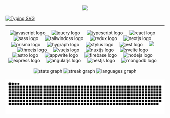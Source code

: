 <div align="center">
  <img height="240" height="240" style="object-fit:cover;" src="https://i.pinimg.com/originals/26/32/ed/2632ed38f455851dd9adf61c89417d90.png"  />
</div>

[![Typing SVG](https://readme-typing-svg.demolab.com?font=Poppins&size=30&duration=3000&pause=1000&color=DDDDDD&center=true&vCenter=true&multiline=true&random=false&width=1000&height=140&lines=Hi+There!%F0%9F%91%8B;My+Name+is+Dilshod;I+am+a+Full+Stack+Developer)](https://git.io/typing-svg)
<hr />

<div align="center">
<!--    <img src="https://cdn.jsdelivr.net/gh/devicons/devicon/icons/html5/html5-original.svg" height="40" alt="html5 logo"  /> -->
<!--   <img width="12" /> -->
<!--   <img src="https://cdn.jsdelivr.net/gh/devicons/devicon/icons/css3/css3-original.svg" height="40" alt="css3 logo"  /> -->
<!--   <img width="12" /> -->
<!--   <img src="https://cdn.jsdelivr.net/gh/devicons/devicon/icons/less/less-plain-wordmark.svg" height="45" alt="less logo"  /> -->
<!--   <img width="12" /> -->
<!--   <img src="https://cdn.jsdelivr.net/gh/devicons/devicon/icons/bootstrap/bootstrap-original.svg" height="45" alt="bootstrap logo"  /> -->
<!--   <img width="12" /> -->
<!--   <img src="https://cdn.simpleicons.org/bulma/00D1B2" height="40" alt="bulma logo"  /> -->
<!--   <img width="12" /> -->
<!--   <img src="https://cdn.jsdelivr.net/gh/devicons/devicon/icons/stylus/stylus-original.svg" height="45" alt="stylus logo"  /> -->
<!--   <img width="12" /> -->
  <img src="https://cdn.jsdelivr.net/gh/devicons/devicon/icons/javascript/javascript-original.svg" height="45" alt="javascript logo"  />
  <img width="12" />
  <img src="https://cdn.jsdelivr.net/gh/devicons/devicon/icons/jquery/jquery-original.svg" height="45" alt="jquery logo"  />
  <img width="12" />
  <img src="https://cdn.jsdelivr.net/gh/devicons/devicon/icons/typescript/typescript-original.svg" height="45" alt="typescript logo"  />
  <img width="12" />
<!--   <img src="https://cdn.jsdelivr.net/gh/devicons/devicon/icons/npm/npm-original-wordmark.svg" height="45" alt="npm logo"  /> -->
<!--   <img width="12" /> -->
  <img src="https://cdn.jsdelivr.net/gh/devicons/devicon/icons/react/react-original.svg" height="45" alt="react logo"  />
  <img width="12" />
  <img src="https://cdn.jsdelivr.net/gh/devicons/devicon/icons/sass/sass-original.svg" height="45" alt="sass logo"  />
  <img width="12" />
  <img src="https://cdn.jsdelivr.net/gh/devicons/devicon/icons/tailwindcss/tailwindcss-original-wordmark.svg" height="45" alt="tailwindcss logo"  />
  <img width="12" />
<!--   <img src="https://cdn.jsdelivr.net/gh/devicons/devicon/icons/webpack/webpack-original.svg" height="45" alt="webpack logo"  /> -->
<!--   <img width="12" /> -->
<!--   <img src="https://cdn.jsdelivr.net/gh/devicons/devicon/icons/babel/babel-original.svg" height="45" alt="babel logo"  /> -->
<!--   <img width="12" /> -->
  <img src="https://cdn.jsdelivr.net/gh/devicons/devicon/icons/redux/redux-original.svg" height="45" alt="redux logo"  />
  <img width="12" />
<!--   <img src="https://cdn.jsdelivr.net/gh/devicons/devicon/icons/materialui/materialui-original.svg" height="45" alt="materialui logo"  /> -->
<!--   <img width="12" /> -->
  <img src="https://cdn.jsdelivr.net/gh/devicons/devicon/icons/nextjs/nextjs-original.svg" height="45" alt="nextjs logo"  />
  <img width="12" />
  <img src="https://cdn.freelogovectors.net/wp-content/uploads/2022/01/prisma_logo-freelogovectors.net_.png" height="45" alt="prisma logo"  />
  <img width="12" />
  <img src="https://www.shopmacher.de/wp-content/uploads/2022/10/hygraph.png" height="45" alt="hygraph logo"  />
  <img width="12" />
  <img src="https://upload.wikimedia.org/wikipedia/commons/thumb/b/ba/Stripe_Logo%2C_revised_2016.svg/2560px-Stripe_Logo%2C_revised_2016.svg.png" height="45" alt="stylus logo"  />
  <img width="12" />
<!--   <img src="https://cdn.jsdelivr.net/gh/devicons/devicon/icons/markdown/markdown-original.svg" height="45" alt="markdown logo"  /> -->
<!--   <img width="12" /> -->
<!--   <img src="https://cdn.simpleicons.org/codepen/000000" height="45" alt="codepen logo"  /> -->
<!--   <img width="12" /> -->
  <img src="https://cdn.jsdelivr.net/gh/devicons/devicon/icons/jest/jest-plain.svg" height="45" alt="jest logo"  />
  <img width="12" />
  <img src="https://cdn.jsdelivr.net/gh/devicons/devicon/icons/storybook/storybook-original.svg"  height="45 alt="storybook logo"  />
  <img width="12" />
  <img src="https://cdn.jsdelivr.net/gh/devicons/devicon/icons/threejs/threejs-original.svg" height="45" alt="threejs logo"  /> 
  <img width="12" />
  <img src="https://cdn.jsdelivr.net/gh/devicons/devicon/icons/vuejs/vuejs-original.svg" height="45" alt="vuejs logo"  />
  <img width="12" />
<!--   <img src="https://cdn.jsdelivr.net/gh/devicons/devicon/icons/vuetify/vuetify-original.svg" height="45" alt="vuetify logo"  /> -->
<!--   <img width="12" /> -->
  <img src="https://cdn.jsdelivr.net/gh/devicons/devicon/icons/nuxtjs/nuxtjs-original.svg" height="45" alt="nuxtjs logo"  />
  <img width="12" />
  <img src="https://cdn.jsdelivr.net/gh/devicons/devicon/icons/svelte/svelte-original.svg" height="45" alt="svelte logo"  />
  <img width="12" />
  <img src="https://cdn.simpleicons.org/astro/FF5D01" height="45" alt="astro logo"  />
  <img width="12" />
<!--   <img src="https://cdn.jsdelivr.net/gh/devicons/devicon/icons/ember/ember-original-wordmark.svg" height="45" alt="ember logo"  />
  <img width="12" /> -->
<!--   <img src="https://cdn.jsdelivr.net/gh/devicons/devicon/icons/angularjs/angularjs-original.svg" height="45" alt="angularjs logo"  /> -->
<!--   <img width="12" /> -->
  <img src="https://cdn.jsdelivr.net/gh/devicons/devicon/icons/appwrite/appwrite-original.svg" height="45" alt="appwrite logo"  />
  <img width="12" />
  <img src="https://cdn.jsdelivr.net/gh/devicons/devicon/icons/firebase/firebase-plain.svg" height="45" alt="firebase logo"  />
  <img width="12" />
  <img src="https://cdn.jsdelivr.net/gh/devicons/devicon/icons/nodejs/nodejs-original.svg" height="45" alt="nodejs logo"  />
  <img width="12" />
  <img src="https://cdn.jsdelivr.net/gh/devicons/devicon/icons/express/express-original.svg" height="45" alt="express logo"  />
  <img width="12" />
<!--   <img src="https://cdn.jsdelivr.net/gh/devicons/devicon/icons/handlebars/handlebars-original.svg" height="45" alt="handlebars logo"  />
  <img width="12" /> -->
  <img src="https://cdn.jsdelivr.net/gh/devicons/devicon/icons/graphql/graphql-plain.svg" height="45" alt="angularjs logo"  />
  <img width="12" />
  <img src="https://upload.wikimedia.org/wikipedia/commons/a/a8/NestJS.svg" height="45" alt="nestjs logo"  />
  <img width="12" />
  <img src="https://cdn.jsdelivr.net/gh/devicons/devicon/icons/mongodb/mongodb-original.svg" height="45" alt="mongodb logo"  />
  <img width="12" />
<!--   <img src="https://cdn.jsdelivr.net/gh/devicons/devicon/icons/postgresql/postgresql-original.svg" height="45" alt="postgresql logo"  /> -->
</div>

<br clear="both">

<div align="center">
  <img src="https://github-readme-stats.vercel.app/api?username=rof1yev&hide_title=false&hide_rank=false&show_icons=true&include_all_commits=false&count_private=false&disable_animations=true&theme=radical&locale=en&hide_border=true" height="170" alt="stats graph"  />
  <img src="https://streak-stats.demolab.com?user=rof1yev&locale=en&mode=daily&theme=radical&hide_border=true&border_radius=5" height="170" alt="streak graph"  />
  <img src="https://github-readme-stats.vercel.app/api/top-langs?username=rof1yev&locale=en&hide_title=true&layout=compact&card_width=320&langs_count=100&theme=radical&hide_border=true" height="170" alt="languages graph"  />
</div>

<br clear="both">

<picture style="width:100%;">
  <source
    media="(prefers-color-scheme: dark)"
    srcset="https://raw.githubusercontent.com/platane/snk/output/github-contribution-grid-snake-dark.svg"
  />
  <source
    media="(prefers-color-scheme: light)"
    srcset="https://raw.githubusercontent.com/platane/snk/output/github-contribution-grid-snake.svg"
  />
  <img
    alt="github contribution grid snake animation"
    src="https://raw.githubusercontent.com/platane/snk/output/github-contribution-grid-snake.svg"
  />
</picture>
